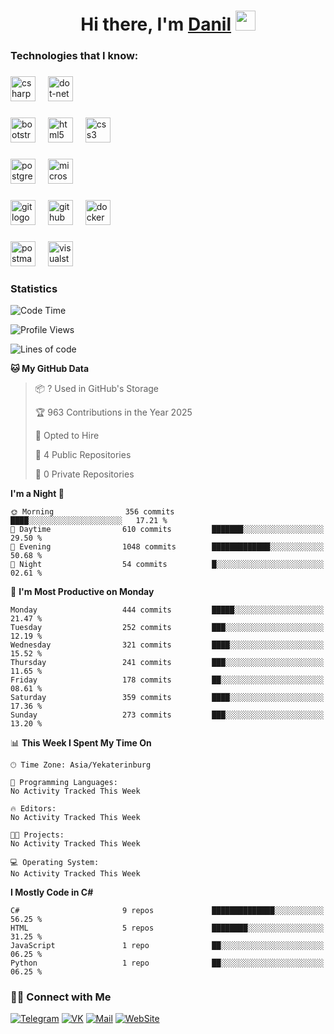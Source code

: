 <h1 align="center">Hi there, I'm <a href="https://t.me/heindaledev" target="_blank">Danil</a> 
<img src="https://github.com/blackcater/blackcater/raw/main/images/Hi.gif" height="32"/></h1>

<h3 align="left">Technologies that I know:</h3>

###

<div align="left">
  <img src="https://img.shields.io/badge/C Sharp-239120?logo=csharp&logoColor=white&style=for-the-badge" height="40" alt="csharp logo"  />
  <img width="12" />
  <img src="https://img.shields.io/badge/.NET-512BD4?logo=dotnet&logoColor=white&style=for-the-badge" height="40" alt="dot-net logo"  />
  <img width="12" />
</div>

###

<div align="left">
  <img src="https://img.shields.io/badge/Bootstrap-7952B3?logo=bootstrap&logoColor=white&style=for-the-badge" height="40" alt="bootstrap logo"  />
  <img width="12" />
  <img src="https://img.shields.io/badge/HTML5-E34F26?logo=html5&logoColor=white&style=for-the-badge" height="40" alt="html5 logo"  />
  <img width="12" />
  <img src="https://img.shields.io/badge/CSS3-1572B6?logo=css3&logoColor=white&style=for-the-badge" height="40" alt="css3 logo"  />
</div>

###

<div align="left">
  <img src="https://img.shields.io/badge/PostgreSQL-4169E1?logo=postgresql&logoColor=white&style=for-the-badge" height="40" alt="postgresql logo"  />
  <img width="12" />
  <img src="https://img.shields.io/badge/Microsoft SQL Server-CC2927?logo=microsoftsqlserver&logoColor=white&style=for-the-badge" height="40" alt="microsoftsqlserver logo"  />
</div>

###

<div align="left">
  <img src="https://img.shields.io/badge/Git-F05032?logo=git&logoColor=white&style=for-the-badge" height="40" alt="git logo"  />
  <img width="12" />
  <img src="https://img.shields.io/badge/GitHub-181717?logo=github&logoColor=white&style=for-the-badge" height="40" alt="github logo"  />
  <img width="12" />
  <img src="https://img.shields.io/badge/Docker-2496ED?logo=docker&logoColor=white&style=for-the-badge" height="40" alt="docker logo"  />
</div>

###

<div align="left">
  <img src="https://img.shields.io/badge/Postman-FF6C37?logo=postman&logoColor=black&style=for-the-badge" height="40" alt="postman logo"  />
  <img width="12" />
  <img src="https://img.shields.io/badge/Visual Studio-5C2D91?logo=visualstudio&logoColor=white&style=for-the-badge" height="40" alt="visualstudio logo"  />
</div>

###

<h3 align="left">Statistics</h3>

<!--START_SECTION:waka-->
![Code Time](http://img.shields.io/badge/Code%20Time-886%20hrs%2012%20mins-blue)

![Profile Views](http://img.shields.io/badge/Profile%20Views-0-blue)

![Lines of code](https://img.shields.io/badge/From%20Hello%20World%20I%27ve%20Written-723.2%20thousand%20lines%20of%20code-blue)

**🐱 My GitHub Data** 

> 📦 ? Used in GitHub's Storage 
 > 
> 🏆 963 Contributions in the Year 2025
 > 
> 💼 Opted to Hire
 > 
> 📜 4 Public Repositories 
 > 
> 🔑 0 Private Repositories 
 > 
**I'm a Night 🦉** 

```text
🌞 Morning                356 commits         ████░░░░░░░░░░░░░░░░░░░░░   17.21 % 
🌆 Daytime                610 commits         ███████░░░░░░░░░░░░░░░░░░   29.50 % 
🌃 Evening                1048 commits        █████████████░░░░░░░░░░░░   50.68 % 
🌙 Night                  54 commits          █░░░░░░░░░░░░░░░░░░░░░░░░   02.61 % 
```
📅 **I'm Most Productive on Monday** 

```text
Monday                   444 commits         █████░░░░░░░░░░░░░░░░░░░░   21.47 % 
Tuesday                  252 commits         ███░░░░░░░░░░░░░░░░░░░░░░   12.19 % 
Wednesday                321 commits         ████░░░░░░░░░░░░░░░░░░░░░   15.52 % 
Thursday                 241 commits         ███░░░░░░░░░░░░░░░░░░░░░░   11.65 % 
Friday                   178 commits         ██░░░░░░░░░░░░░░░░░░░░░░░   08.61 % 
Saturday                 359 commits         ████░░░░░░░░░░░░░░░░░░░░░   17.36 % 
Sunday                   273 commits         ███░░░░░░░░░░░░░░░░░░░░░░   13.20 % 
```


📊 **This Week I Spent My Time On** 

```text
🕑︎ Time Zone: Asia/Yekaterinburg

💬 Programming Languages: 
No Activity Tracked This Week

🔥 Editors: 
No Activity Tracked This Week

🐱‍💻 Projects: 
No Activity Tracked This Week

💻 Operating System: 
No Activity Tracked This Week
```

**I Mostly Code in C#** 

```text
C#                       9 repos             ██████████████░░░░░░░░░░░   56.25 % 
HTML                     5 repos             ████████░░░░░░░░░░░░░░░░░   31.25 % 
JavaScript               1 repo              ██░░░░░░░░░░░░░░░░░░░░░░░   06.25 % 
Python                   1 repo              ██░░░░░░░░░░░░░░░░░░░░░░░   06.25 % 
```




<!--END_SECTION:waka-->

<h3> 🤝🏻 Connect with Me </h3>

[![Telegram](https://img.shields.io/badge/Telegram-2CA5E0?style=for-the-badge&logo=telegram&logoColor=white)](https://t.me/heindaledev)
[![VK](https://img.shields.io/badge/вконтакте-%232E87FB.svg?&style=for-the-badge&logo=vk&logoColor=white)](https://vk.com/heindale)
[![Mail](https://img.shields.io/badge/Email-red?&style=for-the-badge&logo=Mail.Ru)](mailto:example@ex.com)
[![WebSite](https://img.shields.io/badge/-website-green?style=for-the-badge)](http://heindale.is-a.dev/)
